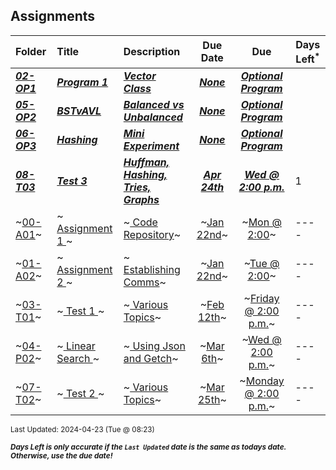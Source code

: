 ## Assignments

| Folder | Title | Description | Due Date | Due | Days Left<sup>*</sup> |
|:------|:------|:------|:-----:|:-----:|-----|
| ***<a href="https://github.com/rugbyprof/3013-Algorithms/tree/master/Assignments/02-OP1">02-OP1</a>*** | ***<a href="https://github.com/rugbyprof/3013-Algorithms/tree/master/Assignments/02-OP1"> Program 1 </a>*** | ***<a href="https://github.com/rugbyprof/3013-Algorithms/tree/master/Assignments/02-OP1"> Vector Class</a>*** | ***<a href="https://github.com/rugbyprof/3013-Algorithms/tree/master/Assignments/02-OP1">None</a>*** | ***<a href="https://github.com/rugbyprof/3013-Algorithms/tree/master/Assignments/02-OP1"> Optional Program</a>*** |  |
| ***<a href="https://github.com/rugbyprof/3013-Algorithms/tree/master/Assignments/05-OP2">05-OP2</a>*** | ***<a href="https://github.com/rugbyprof/3013-Algorithms/tree/master/Assignments/05-OP2"> BSTvAVL </a>*** | ***<a href="https://github.com/rugbyprof/3013-Algorithms/tree/master/Assignments/05-OP2"> Balanced vs Unbalanced</a>*** | ***<a href="https://github.com/rugbyprof/3013-Algorithms/tree/master/Assignments/05-OP2">None</a>*** | ***<a href="https://github.com/rugbyprof/3013-Algorithms/tree/master/Assignments/05-OP2"> Optional Program</a>*** |  |
| ***<a href="https://github.com/rugbyprof/3013-Algorithms/tree/master/Assignments/06-OP3">06-OP3</a>*** | ***<a href="https://github.com/rugbyprof/3013-Algorithms/tree/master/Assignments/06-OP3"> Hashing </a>*** | ***<a href="https://github.com/rugbyprof/3013-Algorithms/tree/master/Assignments/06-OP3"> Mini Experiment</a>*** | ***<a href="https://github.com/rugbyprof/3013-Algorithms/tree/master/Assignments/06-OP3">None</a>*** | ***<a href="https://github.com/rugbyprof/3013-Algorithms/tree/master/Assignments/06-OP3"> Optional Program</a>*** |  |
| ***<a href="https://github.com/rugbyprof/3013-Algorithms/tree/master/Assignments/08-T03">08-T03</a>*** | ***<a href="https://github.com/rugbyprof/3013-Algorithms/tree/master/Assignments/08-T03"> Test 3 </a>*** | ***<a href="https://github.com/rugbyprof/3013-Algorithms/tree/master/Assignments/08-T03"> Huffman, Hashing, Tries, Graphs</a>*** | ***<a href="https://github.com/rugbyprof/3013-Algorithms/tree/master/Assignments/08-T03">Apr 24th</a>*** | ***<a href="https://github.com/rugbyprof/3013-Algorithms/tree/master/Assignments/08-T03">Wed @ 2:00 p.m.</a>*** | 1 |
| ~<a href="https://github.com/rugbyprof/3013-Algorithms/tree/master/Assignments/00-A01">00-A01</a>~ | ~<a href="https://github.com/rugbyprof/3013-Algorithms/tree/master/Assignments/00-A01"> Assignment 1 </a>~ | ~<a href="https://github.com/rugbyprof/3013-Algorithms/tree/master/Assignments/00-A01"> Code Repository</a>~ | ~<a href="https://github.com/rugbyprof/3013-Algorithms/tree/master/Assignments/00-A01">Jan 22nd</a>~ | ~<a href="https://github.com/rugbyprof/3013-Algorithms/tree/master/Assignments/00-A01">Mon @ 2:00</a>~ | ---- |
| ~<a href="https://github.com/rugbyprof/3013-Algorithms/tree/master/Assignments/01-A02">01-A02</a>~ | ~<a href="https://github.com/rugbyprof/3013-Algorithms/tree/master/Assignments/01-A02"> Assignment 2 </a>~ | ~<a href="https://github.com/rugbyprof/3013-Algorithms/tree/master/Assignments/01-A02"> Establishing Comms</a>~ | ~<a href="https://github.com/rugbyprof/3013-Algorithms/tree/master/Assignments/01-A02">Jan 22nd</a>~ | ~<a href="https://github.com/rugbyprof/3013-Algorithms/tree/master/Assignments/01-A02">Tue @ 2:00</a>~ | ---- |
| ~<a href="https://github.com/rugbyprof/3013-Algorithms/tree/master/Assignments/03-T01">03-T01</a>~ | ~<a href="https://github.com/rugbyprof/3013-Algorithms/tree/master/Assignments/03-T01"> Test 1 </a>~ | ~<a href="https://github.com/rugbyprof/3013-Algorithms/tree/master/Assignments/03-T01"> Various Topics</a>~ | ~<a href="https://github.com/rugbyprof/3013-Algorithms/tree/master/Assignments/03-T01">Feb 12th</a>~ | ~<a href="https://github.com/rugbyprof/3013-Algorithms/tree/master/Assignments/03-T01">Friday @ 2:00 p.m.</a>~ | ---- |
| ~<a href="https://github.com/rugbyprof/3013-Algorithms/tree/master/Assignments/04-P02">04-P02</a>~ | ~<a href="https://github.com/rugbyprof/3013-Algorithms/tree/master/Assignments/04-P02"> Linear Search </a>~ | ~<a href="https://github.com/rugbyprof/3013-Algorithms/tree/master/Assignments/04-P02"> Using Json and Getch</a>~ | ~<a href="https://github.com/rugbyprof/3013-Algorithms/tree/master/Assignments/04-P02">Mar 6th</a>~ | ~<a href="https://github.com/rugbyprof/3013-Algorithms/tree/master/Assignments/04-P02">Wed @ 2:00 p.m.</a>~ | ---- |
| ~<a href="https://github.com/rugbyprof/3013-Algorithms/tree/master/Assignments/07-T02">07-T02</a>~ | ~<a href="https://github.com/rugbyprof/3013-Algorithms/tree/master/Assignments/07-T02"> Test 2 </a>~ | ~<a href="https://github.com/rugbyprof/3013-Algorithms/tree/master/Assignments/07-T02"> Various Topics</a>~ | ~<a href="https://github.com/rugbyprof/3013-Algorithms/tree/master/Assignments/07-T02">Mar 25th</a>~ | ~<a href="https://github.com/rugbyprof/3013-Algorithms/tree/master/Assignments/07-T02">Monday @ 2:00 p.m.</a>~ | ---- |

<sup>Last Updated: 2024-04-23 (Tue @ 08:23)</sup> 

<sup>***Days Left is only accurate if the `Last Updated` date is the same as todays date. Otherwise, use the due date!***</sup> 